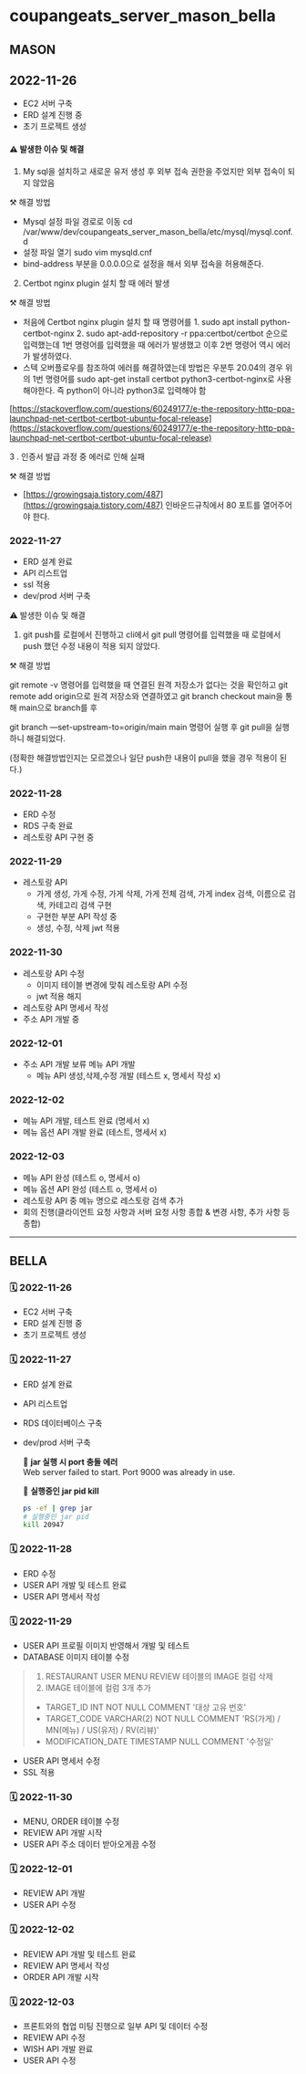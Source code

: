 # coupangeats_server_mason_bella

##  MASON
## 2022-11-26

- EC2 서버 구축
- ERD 설계 진행 중
- 초기 프로젝트 생성

#### ⚠️ 발생한 이슈 및 해결

1. My sql을 설치하고 새로운 유저 생성 후 외부 접속 권한을 주었지만 외부 접속이 되지 않았음

⚒️ 해결 방법  

- Mysql 설정 파일 경로로 이동 cd /var/www/dev/coupangeats_server_mason_bella/etc/mysql/mysql.conf.d
- 설정 파일 열기 sudo vim mysqld.cnf
- bind-address 부분을 0.0.0.0으로 설정을 해서 외부 접속을 허용해준다.

2. Certbot nginx plugin 설치 할 때 에러 발생

⚒️ 해결 방법

- 처음에 Certbot nginx plugin 설치 할 때  명령어를 1. sudo apt install python-certbot-nginx  2. sudo apt-add-repository -r ppa:certbot/certbot 순으로 입력했는데 1번 명령어를 입력했을 때 에러가 발생했고 이후 2번 명령어 역시 에러가 발생하였다.
- 스텍 오버플로우를 참조하여 에러를 해결하였는데 방법은 우분투 20.04의 경우 위의 1번 명령어를 sudo apt-get install certbot python3-certbot-nginx로 사용해야한다. 즉 python이 아니라 python3로 입력해야 함

[https://stackoverflow.com/questions/60249177/e-the-repository-http-ppa-launchpad-net-certbot-certbot-ubuntu-focal-release](https://stackoverflow.com/questions/60249177/e-the-repository-http-ppa-launchpad-net-certbot-certbot-ubuntu-focal-release)

3 . 인증서 발급 과정 중 에러로 인해 실패

⚒️ 해결 방법

- [https://growingsaja.tistory.com/487](https://growingsaja.tistory.com/487) 인바운드규칙에서 80 포트를 열어주어야 한다.


### 2022-11-27

- ERD 설계 완료
- API 리스트업
- ssl 적용
- dev/prod 서버 구축   

⚠️ 발생한 이슈 및 해결

1. git push를 로컬에서 진행하고 cli에서 git pull 명령어를 입력했을 때 로컬에서 push 했던 수정 내용이 적용 되지 않았다. 

⚒️ 해결 방법

git remote -v 명령어를 입력했을 때 연결된 원격 저장소가 없다는 것을 확인하고 git remote add origin으로 원격 저장소와 연결하였고  git branch checkout main을 통해 main으로 branch를 후 

git branch —set-upstream-to=origin/main main 명령어 실행 후 git pull을 실행하니 해결되었다.

(정확한 해결방법인지는 모르겠으나 일단 push한 내용이 pull을 했을 경우 적용이 된다.)

### 2022-11-28
- ERD 수정
- RDS 구축 완료
- 레스토랑 API 구현 중

### 2022-11-29
- 레스토랑 API 
     - 가게 생성, 가게 수정, 가게 삭제, 가게 전체 검색, 가게 index 검색, 이름으로 검색, 카테고리 검색 구현 
     - 구현한 부분 API 작성 중
     - 생성, 수정, 삭제 jwt 적용

### 2022-11-30
 - 레스토랑 API 수정 
     -  이미지 테이블 변경에 맞춰 레스토랑 API 수정
     - jwt 적용 해지
 - 레스토랑 API 명세서 작성
 - 주소 API 개발 중
 
 
### 2022-12-01
- 주소 API 개발 보류 메뉴 API 개발
     - 메뉴 API 생성,삭제,수정 개발 (테스트 x, 명세서 작성 x) 
     
### 2022-12-02
- 메뉴 API 개발, 테스트 완료 (명세서 x)
- 메뉴 옵션 API 개발 완료 (테스트, 명세서 x)

### 2022-12-03
- 메뉴 API 완성 (테스트 o, 명세서 o)
- 메뉴 옵션 API 완성 (테스트 o, 명세서 o)
- 레스토랑 API 중 메뉴 명으로 레스토랑 검색 추가
- 회의 진행(클라이언트 요청 사항과 서버 요청 사항 종합 & 변경 사항, 추가 사항 등 종합)
     
---

## BELLA

### 🗓️ 2022-11-26
- EC2 서버 구축
- ERD 설계 진행 중
- 초기 프로젝트 생성

### 🗓️ 2022-11-27
- ERD 설계 완료
- API 리스트업
- RDS 데이터베이스 구축
- dev/prod 서버 구축

     🚨 **jar 실행 시 port 충돌 에러**   
     Web server failed to start. Port 9000 was already in use.

     🌟 **실행중인 jar pid kill**
     ```bash
     ps -ef | grep jar
     # 실행중인 jar pid
     kill 20947
     ```

### 🗓️ 2022-11-28
- ERD 수정
- USER API 개발 및 테스트 완료
- USER API 명세서 작성

### 🗓️ 2022-11-29
- USER API 프로필 이미지 반영해서 개발 및 테스트
- DATABASE 이미지 테이블 수정
> 1. RESTAURANT USER MENU REVIEW 테이블의 IMAGE 컬럼 삭제
> 2. IMAGE 테이블에 컬럼 3개 추가
> - TARGET_ID INT NOT NULL COMMENT '대상 고유 번호'
> - TARGET_CODE VARCHAR(2) NOT NULL COMMENT 'RS(가게) / MN(메뉴) / US(유저) / RV(리뷰)'
> - MODIFICATION_DATE TIMESTAMP NULL COMMENT '수정일'
- USER API 명세서 수정
- SSL 적용

### 🗓️ 2022-11-30
- MENU, ORDER 테이블 수정
- REVIEW API 개발 시작
- USER API 주소 데이터 받아오게끔 수정

### 🗓️ 2022-12-01
- REVIEW API 개발
- USER API 수정

### 🗓️ 2022-12-02
- REVIEW API 개발 및 테스트 완료
- REVIEW API 명세서 작성
- ORDER API 개발 시작

### 🗓️ 2022-12-03
- 프론트와의 협업 미팅 진행으로 일부 API 및 데이터 수정
- REVIEW API 수정
- WISH API 개발 완료
- USER API 수정
